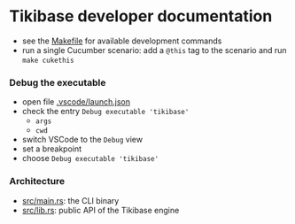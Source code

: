 # Tikibase developer documentation

- see the [Makefile](Makefile) for available development commands
- run a single Cucumber scenario: add a `@this` tag to the scenario and run
  `make cukethis`

### Debug the executable

- open file [.vscode/launch.json](.vscode/launch.json)
- check the entry `Debug executable 'tikibase'`
  - `args`
  - `cwd`
- switch VSCode to the `Debug` view
- set a breakpoint
- choose `Debug executable 'tikibase'`

### Architecture

- [src/main.rs](src/main.rs): the CLI binary
- [src/lib.rs](src/lib.rs): public API of the Tikibase engine

